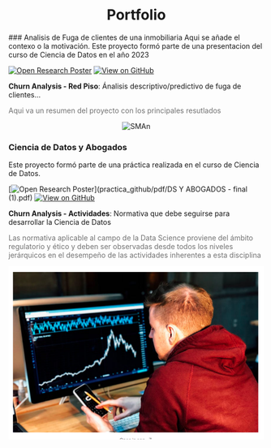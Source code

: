 <center><h1>Portfolio</h1></center>
### Analisis de Fuga de clientes de una inmobiliaria
Aqui se añade el contexo o la motivación. Este proyecto formó parte de una presentacion del curso de Ciencia de Datos en el año 2023

[![Open Research Poster](https://img.shields.io/badge/PDF-Open_Research_Poster-blue?logo=adobe-acrobat-reader&logoColor=white)](practica_github/pdf)
[![View on GitHub](https://img.shields.io/badge/GitHub-View_on_GitHub-blue?logo=GitHub)](https://github.com/JuperCa/julia.github.io/tree/main/agregaciones)

**Churn Analysis - Red Piso**: Ánalisis descriptivo/predictivo de fuga de clientes...

<p style="color:#727272">Aqui va un resumen del proyecto con los principales resutlados</p>

<center><img src ="agregaciones/img/4_1.png" alt="SMAn"></center>


### Ciencia de Datos y Abogados 
Este proyecto formó parte de una práctica realizada en el curso de Ciencia de Datos.

[![Open Research Poster](https://img.shields.io/badge/PDF-Open_Research_Poster-blue?logo=adobe-acrobat-reader&logoColor=white)](practica_github/pdf/DS Y ABOGADOS - final (1).pdf)
[![View on GitHub](https://img.shields.io/badge/GitHub-View_on_GitHub-blue?logo=GitHub)]([practica_github/pdf](https://github.com/JuperCa/julia.github.io/tree/main/practica_github/notebooks))

**Churn Analysis - Actividades**: Normativa que debe seguirse para desarrollar la Ciencia de Datos

<p style="color:#727272">Las normativa aplicable al campo de la Data Science proviene del ámbito regulatorio y ético y deben ser observadas desde todos los niveles jerárquicos en el desempeño de las actividades inherentes a esta disciplina  </p>

<center><img src ="practica_github/imagen/imagen1.PNG" alt="SMAn"></center>



